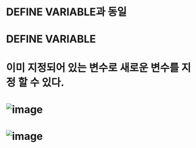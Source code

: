 # DEFINE VARIABLE과 동일 
# DEFINE VARIABLE

# 이미 지정되어 있는 변수로 새로운 변수를 지정 할 수 있다.

# ![image](https://user-images.githubusercontent.com/73323188/134448054-d35b851c-faef-44af-9809-371e97b70ac5.png)

# ![image](https://user-images.githubusercontent.com/73323188/134448092-7f8345c9-b587-4de8-bd27-5409a6e122f7.png)
